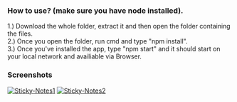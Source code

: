 
### How to use? (make sure you have node installed).

1.) Download the whole folder, extract it and then open the folder containing the files.
<br>
2.) Once you open the folder, run cmd and type "npm install".
<br>
3.) Once you've installed the app, type "npm start" and it should start on your local network and availiable via Browser. 

### Screenshots
<a href="https://ibb.co/89w4vBB"><img src="https://i.ibb.co/fHWG6SS/Sticky-Notes1.jpg" alt="Sticky-Notes1" border="0"></a>
<a href="https://imgbb.com/"><img src="https://i.ibb.co/WD8L52H/Sticky-Notes2.jpg" alt="Sticky-Notes2" border="0"></a>
